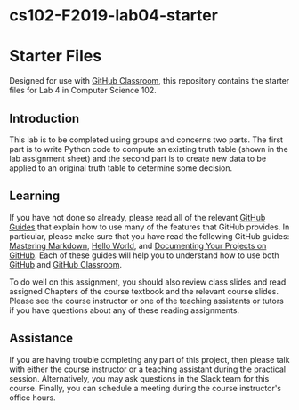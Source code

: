 
# cs102-F2019-lab04-starter
# Starter Files

Designed for use with [GitHub Classroom](https://classroom.github.com/), this repository contains the starter files for Lab 4 in Computer Science 102.

## Introduction

This lab is to be completed using groups and concerns two parts. The first part is to write Python code to compute an existing truth table (shown in the lab assignment sheet) and the second part is to create new data to be applied to an original truth table to determine some decision.


## Learning

If you have not done so already, please read all of the relevant [GitHub Guides](https://guides.github.com/) that explain how to use many of the features that GitHub provides. In particular, please make sure that you have read the following GitHub guides: [Mastering Markdown](https://guides.github.com/features/mastering-markdown/), [Hello World](https://guides.github.com/activities/hello-world/), and [Documenting Your Projects on GitHub](https://guides.github.com/features/wikis/). Each of these guides will help you to understand how to use both [GitHub](http://github.com) and [GitHub Classroom](https://classroom.github.com/).

To do well on this assignment, you should also review class slides and read assigned Chapters of the course textbook and the relevant course slides. Please see the course instructor or one of the teaching assistants or tutors if you have questions about any of these reading assignments.


## Assistance

If you are having trouble completing any part of this project, then please talk with either the course instructor or a teaching assistant during the practical session. Alternatively, you may ask questions in the Slack team for this
course. Finally, you can schedule a meeting during the course instructor's office hours.
